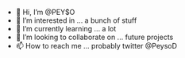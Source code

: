 - 👋 Hi, I’m @PEY$O
- 👀 I’m interested in ... a bunch of stuff
- 🌱 I’m currently learning ... a lot
- 💞️ I’m looking to collaborate on ... future projects
- 📫 How to reach me ... probably twitter @PeysoD

<!---
PEYSO/PEYSO is a ✨ special ✨ repository because its `README.md` (this file) appears on your GitHub profile.
You can click the Preview link to take a look at your changes.
--->

